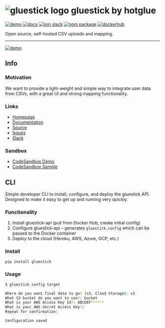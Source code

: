 # ![gluestick logo](https://cdn.statically.io/gh/hotgluexyz/gluestick/master/assets/gs-icon.svg) gluestick by hotglue
<p>
  <a href="https://1c1dl.csb.app"><img src="https://img.shields.io/badge/demo-View%20demo-red" alt="demo"></a>
  <a href="https://docs.gluestick.xyz"><img src="https://img.shields.io/badge/docs-Read%20docs-blueviolet" alt="docs"></a>
  <a href="https://bit.ly/2KBGGq1"><img src="https://img.shields.io/badge/slack-Join%20Slack-blue" alt="join slack"></a>
  <a href="https://www.npmjs.com/package/gluestick-elements"><img src="https://img.shields.io/npm/v/gluestick-elements.svg" alt="npm package"></a>
  <a href="https://hub.docker.com/r/hotglue/gluestick-api"><img src="https://img.shields.io/badge/dockerhub-Image-9cf" alt="dockerhub"/></a>
</p>

Open source, self-hosted CSV uploads and mapping.

---

[![demo](https://cdn.statically.io/gh/hotgluexyz/gluestick/master/assets/gluestcik.gif)](https://1c1dl.csb.app)

## Info

### Motivation
We want to provide a light-weight and simple way to integrate user data from CSVs, with a great UI and strong mapping functionality. 

### Links
- [Homepage](https://gluestick.xyz)
- [Documentation](https://docs.gluestick.xyz)
- [Source](https://github.com/hotgluexyz/gluestick)
- [Issues](https://github.com/hotgluexyz/gluestick/issues)
- [Slack](https://bit.ly/2KBGGq1)

### Sandbox
- [CodeSandbox Demo](https://1c1dl.csb.app)
- [CodeSandbox Sample](https://codesandbox.io/s/gluestick-demo-1c1dl)

## CLI

Simple developer CLI to install, configure, and deploy the gluestick API. 
Designed to make it easy to get up and running very quickly.

### Functionality
1. Install gluestick-api (pull from Docker Hub, create initial config)
2. Configure gluestick-api – generates `gluestick.config` which can be passed to the Docker container
3. Deploy to the cloud (Heroku, AWS, Azure, GCP, etc.)

### Install

```bash
pip install gluestick
```

### Usage

```bash
$ gluestick config target

Where do you want final data to go? (s3, Cloud Storage): s3
What S3 bucket do you want to use?: bucket
What is your AWS Access Key Id?: ABCDEF******
What is your AWS Secret Access Key?:
Repeat for confirmation:

Configuration saved
```
